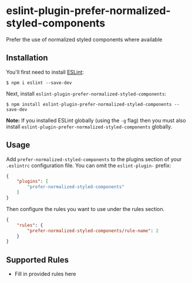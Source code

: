 # eslint-plugin-prefer-normalized-styled-components

Prefer the use of normalized styled components where available

## Installation

You'll first need to install [ESLint](http://eslint.org):

```
$ npm i eslint --save-dev
```

Next, install `eslint-plugin-prefer-normalized-styled-components`:

```
$ npm install eslint-plugin-prefer-normalized-styled-components --save-dev
```

**Note:** If you installed ESLint globally (using the `-g` flag) then you must also install `eslint-plugin-prefer-normalized-styled-components` globally.

## Usage

Add `prefer-normalized-styled-components` to the plugins section of your `.eslintrc` configuration file. You can omit the `eslint-plugin-` prefix:

```json
{
    "plugins": [
        "prefer-normalized-styled-components"
    ]
}
```


Then configure the rules you want to use under the rules section.

```json
{
    "rules": {
        "prefer-normalized-styled-components/rule-name": 2
    }
}
```

## Supported Rules

* Fill in provided rules here





